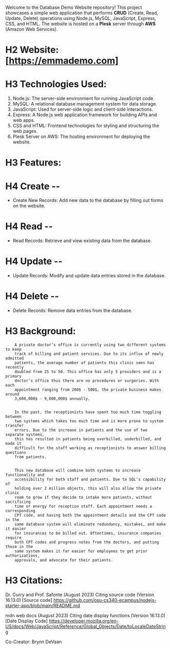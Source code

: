 Welcome to the Database Demo Website repository! This project showcases a simple web application that performs **CRUD** (Create, Read, Update, Delete) operations using Node.js, MySQL, JavaScript, Express, CSS, and HTML. The website is hosted on a **Plesk** server through **AWS** (Amazon Web Services). 

# H2 Website: [https://emmademo.com]

# H3 Technologies Used:
1. Node.js: The server-side environment for running JavaScript code.
2. MySQL: A relational database management system for data storage.
3. JavaScript: Used for server-side logic and client-side interactions.
4. Express: A Node.js web application framework for building APIs and web apps.
5. CSS and HTML: Frontend technologies for styling and structuring the web pages.
6. Plesk Server on AWS: The hosting environment for deploying the website.

# H3 Features:
# H4 Create --
* Create New Records: Add new data to the database by filling out forms on the website.
# H4 Read --
* Read Records: Retrieve and view existing data from the database.
# H4 Update --
* Update Records: Modify and update data entries stored in the database.
# H4 Delete --
* Delete Records: Remove data entries from the database.


# H3 Background:
        A private doctor’s office is currently using two different systems to keep 
        track of billing and patient services. Due to its influx of newly admitted 
        patients, the average number of patients this clinic sees has recently 
        doubled from 25 to 50. This office has only 5 providers and is a primary 
        doctor’s office thus there are no procedures or surgeries. With each 
        appointment ranging from 200$ - 500$, the private business makes around 
        3,600,000$ - 9,000,000$ annually.

        
        In the past, the receptionists have spent too much time toggling between 
        two systems which takes too much time and is more prone to system transfer 
        errors. Due to the increase in patients and the use of two separate systems, 
        this has resulted in patients being overbilled, underbilled, and made it 
        difficult for the staff working as receptionists to answer billing questions 
        from patients. 
        
    
        This new database will combine both systems to increase functionality and 
        accessibility for both staff and patients. Due to SQL’s capability of 
        holding over 2 million objects, this will also allow the private clinic 
        room to grow if they decide to intake more patients, without sacrificing 
        time or energy for reception staff. Each appointment needs a corresponding 
        CPT code, and having both the appointment details and the CPT code in the 
        same database system will eliminate redundancy, mistakes, and make it easier 
        for insurances to be billed out. Oftentimes, insurance companies require 
        both CPT codes and progress notes from the doctors, and putting those in the 
        same system makes it far easier for employees to get prior authorizations, 
        approvals, and advocate for their patients. 


# H3 Citations:

Dr. Curry and Prof. Safonte (August 2023) Citing source code (Version 16.13.0) [Source code] https://github.com/osu-cs340-ecampus/nodejs-starter-app/blob/main/README.md

mdn web docs (August 2023) Citing date display functions (Version 16.13.0) [Date Display Code] https://developer.mozilla.org/en-US/docs/Web/JavaScript/Reference/Global_Objects/Date/toLocaleDateString

Co-Creator: Brynn DeVaan 
